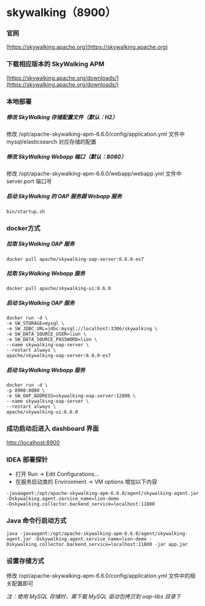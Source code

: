 # skywalking（8900）

### 官网
[https://skywalking.apache.org](https://skywalking.apache.org)

### 下载相应版本的 SkyWalking APM
[https://skywalking.apache.org/downloads/](https://skywalking.apache.org/downloads/)

### 本地部署

##### 修改 SkyWalking 存储配置文件（默认：H2）
修改 /opt/apache-skywalking-apm-6.6.0/config/application.yml 文件中 mysql/elasticsearch 对应存储的配置

##### 修改 SkyWalking Webapp 端口（默认：8080）
修改 /opt/apache-skywalking-apm-6.6.0/webapp/webapp.yml 文件中 server.port 端口号

##### 启动 SkyWalking 的 OAP 服务跟 Webapp 服务
```shell script
bin/startup.sh
```

### docker方式

##### 拉取 SkyWalking OAP 服务
```shell script
docker pull apache/skywalking-oap-server:6.6.0-es7
```

##### 拉取 SkyWalking Webapp 服务
```shell script
docker pull apache/skywalking-ui:6.6.0
```

##### 启动 SkyWalking OAP 服务
```shell script
docker run -d \
-e SW_STORAGE=mysql \
-e SW_JDBC_URL=jdbc:mysql://localhost:3306/skywalking \
-e SW_DATA_SOURCE_USER=lion \
-e SW_DATA_SOURCE_PASSWORD=lion \
--name skywalking-oap-server \
--restart always \
apache/skywalking-oap-server:6.6.0-es7
```

##### 启动 SkyWalking Webapp 服务
```shell script
docker run -d \
-p 8900:8080 \
-e SW_OAP_ADDRESS=skywalking-oap-server:12800 \
--name skywalking-oap-server \
--restart always \
apache/skywalking-ui:6.6.0
```

### 成功启动后进入 dashboard 界面
[http://localhost:8900](http://localhost:8900)

### IDEA 部署探针
- 打开 Run -> Edit Configurations...
- 在服务启动类的 Environment -> VM options 增加以下内容
```shell script
-javaagent:/opt/apache-skywalking-apm-6.6.0/agent/skywalking-agent.jar
-Dskywalking.agent.service_name=lion-demo
-Dskywalking.collector.backend_service=localhost:11800
```

### Java 命令行启动方式
```shell script
java -javaagent:/opt/apache-skywalking-apm-6.6.0/agent/skywalking-agent.jar -Dskywalking.agent.service_name=lion-demo -Dskywalking.collector.backend_service=localhost:11800 -jar app.jar
```

### 设置存储方式
修改 /opt/apache-skywalking-apm-6.6.0/config/application.yml 文件中的相关配置即可

*注：使用 MySQL 存储时，需下载 MySQL 驱动包拷贝到 oap-libs 目录下*